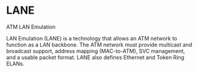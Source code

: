 # LANE


ATM LAN Emulation

LAN Emulation (LANE) is a technology that allows an ATM network to
function as a LAN backbone. The ATM network must provide multicast and
broadcast support, address mapping (MAC-to-ATM), SVC management, and a
usable packet format. LANE also defines Ethernet and Token Ring ELANs.

